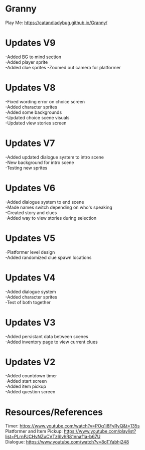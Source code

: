 # Granny
 Play Me: https://catandladybug.github.io/Granny/
  # Updates V9
 -Added BG to mind section   
 -Added player sprite   
 -Added clue sprites
 -Zoomed out camera for platformer
  # Updates V8
 -Fixed wording error on choice screen   
 -Added character sprites   
 -Added some backgrounds   
 -Updated choice scene visuals   
 -Updated view stories screen
  # Updates V7
 -Added updated dialogue system to intro scene   
 -New background for intro scene   
 -Testing new sprites
 # Updates V6
 -Added dialogue system to end scene   
 -Made names switch depending on who's speaking   
 -Created story and clues   
 -Added way to view stories during selection
# Updates V5
 -Platformer level design   
 -Added randomized clue spawn locations
# Updates V4
 -Added dialogue system   
 -Added character sprites   
 -Test of both together
# Updates V3
 -Added persistant data between scenes    
 -Added inventory page to view current clues
# Updates  V2
 -Added countdown timer   
 -Added start screen   
 -Added item pickup   
 -Added question screen
# Resources/References
 Timer: https://www.youtube.com/watch?v=POq1i8FyRyQ&t=135s    
 Platformer and Item Pickup: https://www.youtube.com/playlist?list=PLrnPJCHvNZuCVTz6lvhR81nnaf1a-b67U    
 Dialogue: https://www.youtube.com/watch?v=8oTYabhj248
